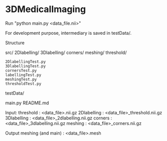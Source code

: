 # 3DMedicalImaging

Run "python main.py <data_file.nii>"

For development purpose, intermediary is saved in testData/.

Structure

src/
	2Dlabelling/
	3Dlabelling/
	corners/
	meshing/
	threshold/
	
	2DlabellingTest.py
	3DlabellingTest.py
	cornersTest.py
	labellingTest.py
	meshingTest.py
	thresholdTest.py
testData/
	
main.py
README.md

Input:
	threshold : <data_file>.nii.gz
	2Dlabelling : <data_file>_threshold.nii.gz
	3Dlabelling : <data_file>_2dlabelling.nii.gz
	corners : <data_file>_3dlabelling.nii.gz
	meshing : <data_file>_corners.nii.gz

Output
	meshing (and main) : <data_file>.mesh